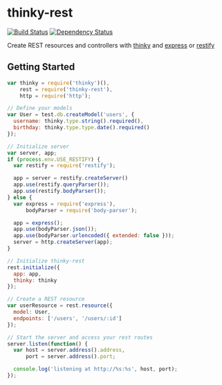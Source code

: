 # thinky-rest

[![Build Status](https://travis-ci.org/mbroadst/thinky-rest.svg?branch=master)](https://travis-ci.org/mbroadst/thinky-rest)
[![Dependency Status](https://david-dm.org/mbroadst/thinky-rest.svg)](https://david-dm.org/mbroadst/thinky-rest)

Create REST resources and controllers with [thinky](http://thinky.io/) and [express](http://expressjs.com/) or [restify](http://mcavage.me/node-restify/)

## Getting Started
```javascript
var thinky = require('thinky')(),
    rest = require('thinky-rest'),
    http = require('http');

// Define your models
var User = test.db.createModel('users', {
  username: thinky.type.string().required(),
  birthday: thinky.type.type.date().required()
});

// Initialize server
var server, app;
if (process.env.USE_RESTIFY) {
  var restify = require('restify');

  app = server = restify.createServer()
  app.use(restify.queryParser());
  app.use(restify.bodyParser());
} else {
  var express = require('express'),
      bodyParser = require('body-parser');

  app = express();
  app.use(bodyParser.json());
  app.use(bodyParser.urlencoded({ extended: false }));
  server = http.createServer(app);
}

// Initialize thinky-rest
rest.initialize({
  app: app,
  thinky: thinky
});

// Create a REST resource
var userResource = rest.resource({
  model: User,
  endpoints: ['/users', '/users/:id']
});

// Start the server and access your rest routes
server.listen(function() {
  var host = server.address().address,
      port = server.address().port;

  console.log('listening at http://%s:%s', host, port);
});
```
